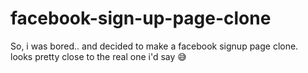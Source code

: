 # facebook-sign-up-page-clone

So, i was bored.. and decided to make a facebook signup page clone. <br>
looks pretty close to the real one i'd say &#128517;
<br>
<a href="https://github.com/perscey007/facebook-sign-up-page-clone/blob/main/Screenshot%20(43).png">
